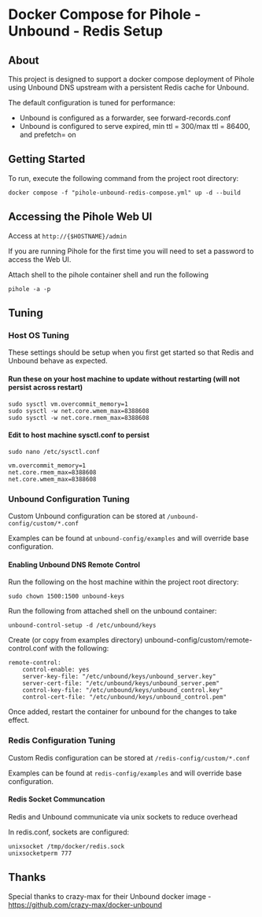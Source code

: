 # Docker Compose for Pihole - Unbound - Redis Setup
## About
This project is designed to support a docker compose deployment of Pihole using Unbound DNS upstream with a persistent Redis cache for Unbound. 

The default configuration is tuned for performance:
- Unbound is configured as a forwarder, see forward-records.conf
- Unbound is configured to serve expired, min ttl = 300/max ttl = 86400, and prefetch= on
  
## Getting Started
To run, execute the following command from the project root directory:
```
docker compose -f "pihole-unbound-redis-compose.yml" up -d --build
 ```

## Accessing the Pihole Web UI
Access at 
`http://{$HOSTNAME}/admin`

If you are running Pihole for the first time you will need to set a password to access the Web UI. 

Attach shell to the pihole container shell and run the following 

```
pihole -a -p
```

## Tuning

### Host OS Tuning

These settings should be setup when you first get started so that Redis and Unbound behave as expected.

#### Run these on your host machine to update without restarting (will not persist across restart)
```
sudo sysctl vm.overcommit_memory=1
sudo sysctl -w net.core.wmem_max=8388608
sudo sysctl -w net.core.rmem_max=8388608
```

#### Edit to host machine sysctl.conf to persist
`sudo nano /etc/sysctl.conf `
```
vm.overcommit_memory=1
net.core.rmem_max=8388608
net.core.wmem_max=8388608
```


### Unbound Configuration Tuning

Custom Unbound configuration can be stored at `/unbound-config/custom/*.conf`

Examples can be found at `unbound-config/examples` and will override base configuration.

#### Enabling Unbound DNS Remote Control
Run the following on the host machine within the project root directory:
```
sudo chown 1500:1500 unbound-keys
```

Run the following from attached shell on the unbound container:
```
unbound-control-setup -d /etc/unbound/keys
```

Create (or copy from examples directory) unbound-config/custom/remote-control.conf with the following:

```
remote-control:
    control-enable: yes 
    server-key-file: "/etc/unbound/keys/unbound_server.key"
    server-cert-file: "/etc/unbound/keys/unbound_server.pem"
    control-key-file: "/etc/unbound/keys/unbound_control.key"
    control-cert-file: "/etc/unbound/keys/unbound_control.pem"
```
Once added, restart the container for unbound for the changes to take effect.

### Redis Configuration Tuning

Custom Redis configuration can be stored at `/redis-config/custom/*.conf`

Examples can be found at `redis-config/examples` and will override base configuration.

#### Redis Socket Communcation
Redis and Unbound communicate via unix sockets to reduce overhead

In redis.conf, sockets are configured:

```
unixsocket /tmp/docker/redis.sock
unixsocketperm 777
```

## Thanks
Special thanks to crazy-max for their Unbound docker image - https://github.com/crazy-max/docker-unbound
